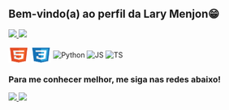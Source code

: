 ## Bem-vindo(a) ao perfil da Lary Menjon😁

 <div>
   <a href="https://github.com/larymenjon" target="_blank">
       <img height="180em" src="https://github-readme-stats.vercel.app/api?username=larymenjon&show_icons=true&theme=tokyonight&include_all_commits=true&count_private=true"/>
       <img height="180em" src="https://github-readme-stats.vercel.app/api/top-langs/?username=larymenjon&layout=compact&langs_count=6&theme=tokyonight"/>
   </a>
</div>
    
<div style="display: inline-block"><br>
   <img align="center" alt="HTML" height="30" width="40" src="https://raw.githubusercontent.com/devicons/devicon/master/icons/html5/html5-original.svg">
   <img align="center" alt="CSS" height="30" width="40" src="https://raw.githubusercontent.com/devicons/devicon/master/icons/css3/css3-original.svg">
   <img align="center" alt="Python" height="30" width="40" src="https://cdn.jsdelivr.net/gh/devicons/devicon@latest/icons/python/python-original.svg">
   <img align="center" alt="JS" height="30" width="40" src="https://cdn.jsdelivr.net/gh/devicons/devicon@latest/icons/javascript/javascript-original.svg">
   <img align="center" alt="TS" height="30" width="40" src="https://cdn.jsdelivr.net/gh/devicons/devicon@latest/icons/javascript/typescript-original.svg">

   

</div>
 
<br>
 
### Para me conhecer melhor, me siga nas redes abaixo!
 
<div> 
   <a href="https://www.instagram.com/larymenjon?igsh=MTRmZTh1Y29laWR0cQ%3D%3D&utm_source=qr" target="_blank">
       <img src="https://img.shields.io/badge/-Instagram-%23E4405F?style=for-the-badge&logo=instagram&logoColor=white" target="_blank">
   </a>
   <a href="https://www.linkedin.com/in/laryssa-aguiar-menjon-33b590b5?utm_source=share&utm_campaign=share_via&utm_content=profile&utm_medium=ios_app" target="_blank">
       <img src="https://img.shields.io/badge/-LinkedIn-%230077B5?style=for-the-badge&logo=linkedin&logoColor=white" target="_blank">
   </a>
</div>

